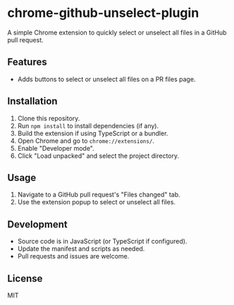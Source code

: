 # chrome-github-unselect-plugin

A simple Chrome extension to quickly select or unselect all files in a GitHub pull request.

## Features

- Adds buttons to select or unselect all files on a PR files page.

## Installation

1. Clone this repository.
2. Run `npm install` to install dependencies (if any).
3. Build the extension if using TypeScript or a bundler.
4. Open Chrome and go to `chrome://extensions/`.
5. Enable "Developer mode".
6. Click "Load unpacked" and select the project directory.

## Usage

1. Navigate to a GitHub pull request's "Files changed" tab.
2. Use the extension popup to select or unselect all files.

## Development

- Source code is in JavaScript (or TypeScript if configured).
- Update the manifest and scripts as needed.
- Pull requests and issues are welcome.

## License

MIT
